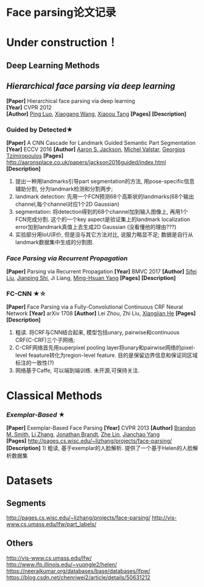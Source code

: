 # Face parsing论文记录
# Under construction！
## Deep Learning Methods
## *Hierarchical face parsing via deep learning*
**[Paper]**  Hierarchical face parsing via deep learning<Br>
**[Year]** CVPR 2012<Br>
**[Author]**   		[Ping Luo](http://personal.ie.cuhk.edu.hk/~pluo/),	[Xiaogang Wang](http://www.ee.cuhk.edu.hk/~xgwang/),	[Xiaoou Tang](https://www.ie.cuhk.edu.hk/people/xotang.shtml) 
**[Pages]** 
**[Description]** 

### Guided by Detected★
**[Paper]** A CNN Cascade for Landmark Guided Semantic Part Segmentation
**[Year]** ECCV 2016
**[Author]**   	[Aaron S. Jackson](http://aaronsplace.co.uk/), [Michel Valstar](http://www.cs.nott.ac.uk/~pszmv/), 	[Georgios Tzimiropoulos](http://www.cs.nott.ac.uk/~pszyt/) 
**[Pages]** http://aaronsplace.co.uk/papers/jackson2016guided/index.html 
**[Description]** 
1) 提出一种用landmarks引导part segmentation的方法, 用pose-specific信息辅助分割, 分为landmark检测和分割两步;
2) landmark detection: 先用一个FCN预测68个高斯状的landmarks(68个输出channel,每个channel对应1个2D Gaussian)
3) segmentation: 将detection得到的68个channel加到输入图像上, 再用1个FCN完成分割. 这个的一个key aspect是验证集上的landmark localization error加到landmark真值上去生成2D Gaussian (没看懂他的理由???)
4) 实验部分用IoU评价, 但是没与其它方法对比, 说服力略显不足; 数据是自行从landmark数据集中生成的分割图.

### *Face Parsing via Recurrent Propagation*
**[Paper]**  Parsing via Recurrent Propagation
**[Year]** BMVC 2017
**[Author]**   	[Sifei Liu](https://www.sifeiliu.net/publication), [Jianping Shi](http://shijianping.me/), Ji Liang, [Ming-Hsuan Yang](http://faculty.ucmerced.edu/mhyang/) 
**[Pages]** 
**[Description]** 

### FC-CNN ★☆
**[Paper]** Face Parsing via a Fully-Convolutional Continuous CRF Neural Network
**[Year]** arXiv 1708
**[Author]**   Lei Zhou, Zhi Liu, [Xiangjian He](https://www.uts.edu.au/staff/xiangjian.he)
**[Pages]** 
**[Description]** 
1) 粗读. 将CRF与CNN结合起来, 模型包括unary, pairwise和continuous CRF(C-CRF)三个子网络;
2) C-CRF网络首先用superpixel pooling layer将unary和pairwise网络的pixel-level feaature转化为region-level feature. 目的是保留边界信息和保证同区域标注的一致性(?)
3) 网络基于Caffe, 可以端到端训练. 未开源,可保持关注.

# Classical Methods

### *Exemplar-Based* ★
**[Paper]** Exemplar-Based Face Parsing
**[Year]** CVPR 2013
**[Author]**   [Brandon M. Smith](http://pages.cs.wisc.edu/~bmsmith/#), [Li Zhang](http://pages.cs.wisc.edu/~lizhang/), [Jonathan Brandt](https://research.adobe.com/person/jonathan-brandt/), [Zhe Lin](https://research.adobe.com/person/zhe-lin/), [Jianchao Yang](http://www.ifp.illinois.edu/~jyang29/)	
**[Pages]** http://pages.cs.wisc.edu/~lizhang/projects/face-parsing/
**[Description]** 
	1) 粗读, 基于exemplar的人脸解析. 提供了一个基于Helen的人脸解析数据集

# Datasets
## Segments
http://pages.cs.wisc.edu/~lizhang/projects/face-parsing/
http://vis-www.cs.umass.edu/lfw/part_labels/
## Others
http://vis-www.cs.umass.edu/lfw/
http://www.ifp.illinois.edu/~vuongle2/helen/
https://neerajkumar.org/databases/base/databases/lfpw/
https://blog.csdn.net/chenriwei2/article/details/50631212
